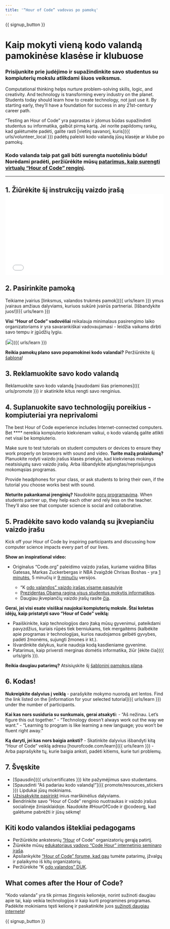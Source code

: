 ```yaml
---
title: '“Hour of Code” vadovas po pamokų'
---
```


{{ signup_button }}

# Kaip mokyti vieną kodo valandą pamokinėse klasėse ir klubuose

### Prisijunkite prie judėjimo ir supažindinkite savo studentus su kompiuterių mokslu atlikdami šiuos veiksmus.

Computational thinking helps nurture problem-solving skills, logic, and creativity. And technology is transforming every industry on the planet. Students today should learn how to create technology, not just use it. By starting early, they’ll have a foundation for success in any 21st-century career path.

“Testing an Hour of Code” yra paprastas ir įdomus būdas supažindinti studentus su informatika, galbūt pirmą kartą. Jei norite papildomų rankų, kad galėtumėte padėti, galite rasti [vietinį savanorį, kuris]({{ urls/volunteer_local }}) padėtų paleisti kodo valandą jūsų klasėje ar klube po pamokų.

### Kodo valanda taip pat gali būti surengta nuotoliniu būdu! Norėdami pradėti, peržiūrėkite mūsų [patarimus, kaip surengti virtualų “Hour of Code” renginį](https://hourofcode.com/us/how-to/virtual).

* * *

## 1. Žiūrėkite šį instrukcijų vaizdo įrašą <iframe width="500" height="255" src="//www.youtube.com/embed/SrnvvWDm73k" frameborder="0" allowfullscreen></iframe> 

## 2. Pasirinkite pamoką

Teikiame įvairius [linksmus, valandos trukmės pamok]({{ urls/learn }}) ymus įvairaus amžiaus dalyviams, kuriuos sukūrė įvairūs partneriai. [Išbandykite juos!]({{ urls/learn }})

**Visi “Hour of Code” vadovėliai** reikalauja minimalaus pasirengimo laiko organizatoriams ir yra savarankiškai vadovaujamasi - leidžia vaikams dirbti savo tempu ir įgūdžių lygiu.

[![](/images/fit-700/tutorials.png)]({{ urls/learn }})

**Reikia pamokų plano savo popamokinei kodo valandai?** Peržiūrėkite šį [šabloną](/files/AfterschoolEducatorLessonPlanOutline.docx)!

## 3. Reklamuokite savo kodo valandą

Reklamuokite savo kodo valandą [naudodami šias priemones]({{ urls/promote }}) ir skatinkite kitus rengti savo renginius.

## 4. Suplanuokite savo technologijų poreikius - kompiuteriai yra neprivalomi

The best Hour of Code experience includes Internet-connected computers. Bet **** nereikia kompiuterio kiekvienam vaikui, o kodo valandą galite atlikti net visai be kompiuterio.

Make sure to test tutorials on student computers or devices to ensure they work properly on browsers with sound and video. **Turite mažą pralaidumą?** Planuokite rodyti vaizdo įrašus klasės priekyje, kad kiekvienas mokinys neatsisiųstų savo vaizdo įrašų. Arba išbandykite atjungtas/neprisijungus mokomąsias programas.

Provide headphones for your class, or ask students to bring their own, if the tutorial you choose works best with sound.

**Neturite pakankamai įrenginių?** Naudokite [porų programavimą](https://www.youtube.com/watch?v=vgkahOzFH2Q). When students partner up, they help each other and rely less on the teacher. They’ll also see that computer science is social and collaborative.

## 5. Pradėkite savo kodo valandą su įkvepiančiu vaizdo įrašu

Kick off your Hour of Code by inspiring participants and discussing how computer science impacts every part of our lives.

**Show an inspirational video:**

- Originalus “Code.org” paleidimo vaizdo įrašas, kuriame vaidina Billas Gatesas, Markas Zuckerbergas ir NBA žvaigždė Chrisas Boshas - yra [1 minutės](https://www.youtube.com/watch?v=qYZF6oIZtfc)</a>, 5 minučių ir [9 minučių](https://www.youtube.com/watch?v=dU1xS07N-FA) versijos.</li> 
    
    - “K [odo valandos” vaizdo įrašas visame pasaulyje](https://www.youtube.com/watch?v=KsOIlDT145A)
    - [Prezidentas Obama ragina visus studentus mokytis informatikos](https://www.youtube.com/watch?v=6XvmhE1J9PY).
    - Daugiau įkvepiančių vaizdo įrašų rasite [čia](https://www.youtube.com/playlist?list=PLzdnOPI1iJNfpD8i4Sx7U0y2MccnrNZuP).</ul> 
    
    **Gerai, jei visi esate visiškai naujokai kompiuterių moksle. Štai keletas idėjų, kaip pristatyti savo “Hour of Code” veiklą:**
    
    - Paaiškinkite, kaip technologijos daro įtaką mūsų gyvenimui, pateikdami pavyzdžius, kuriais rūpės tiek berniukams, tiek mergaitėms (kalbėkite apie programas ir technologijas, kurios naudojamos gelbėti gyvybes, padėti žmonėms, sujungti žmones ir kt.).
    - Išvardinkite dalykus, kurie naudoja kodą kasdieniame gyvenime.
    - Patarimus, kaip priversti merginas domėtis informatika, žiūr [ėkite čia]({{ urls/girls }}).
    
    **Reikia daugiau patarimų?** Atsisiųskite šį [šabloninį pamokos planą](/files/AfterschoolEducatorLessonPlanOutline.docx).
    
    ## 6. Kodas!
    
    **Nukreipkite dalyvius į veiklą** - parašykite mokymo nuorodą ant lentos. Find the link listed on the [information for your selected tutorial]({{ urls/learn }}) under the number of participants.
    
    **Kai kas nors susiduria su sunkumais, gerai atsakyti:** - “Aš nežinau. Let’s figure this out together.” - “Technology doesn’t always work out the way we want.” - “Learning to program is like learning a new language; you won’t be fluent right away.”
    
    **Ką daryti, jei kas nors baigia anksti?** - Skatinkite dalyvius išbandyti kitą “Hour of Code” veiklą adresu [hourofcode.com/learn]({{ urls/learn }}) - Arba paprašykite tų, kurie baigia anksti, padėti kitiems, kurie turi problemų.
    
    ## 7. Švęskite
    
    - [Spausdin]({{ urls/certificates }}) kite pažymėjimus savo studentams.
    - [Spausdinti “Aš padariau kodo valandą!”]({{ promote/resources_stickers }}) Lipdukai jūsų mokiniams.
    - [Užsisakykite pasirinkt](https://www.amazon.com/stores/Code/page/8557B2A6-EBF2-4C9F-95C5-C3256FBA0220?ref_=ast_bln) inius marškinėlius dalyviams.
    - Bendrinkite savo “Hour of Code” renginio nuotraukas ir vaizdo įrašus socialinėje žiniasklaidoje. Naudokite #HourOfCode ir @codeorg, kad galėtume pabrėžti ir jūsų sėkmę!
    
    ## Kiti kodo valandos ištekliai pedagogams
    
    - Peržiūrėkite ankstesnių [“Hour](http://www.slideshare.net/TeachCode/hour-of-code-best-practices-for-successful-educators-51273466) of Code” organizatorių gerąją patirtį.
    - Žiūrėkite mūsų [edukatoriaus vadovo “Code Hour” internetinio seminaro įrašą](https://youtu.be/EJeMeSW2-Mw).
    - Apsilankykite [“Hour of Code” forume, kad gau](http://forum.code.org/c/plc/hour-of-code) tumėte patarimų, įžvalgų ir palaikymo iš kitų organizatorių.
    - Peržiūrėkite “K [odo valandos” DUK](https://support.code.org/hc/en-us/categories/200147083-Hour-of-Code).
    
    ## What comes after the Hour of Code?
    
    “Kodo valanda” yra tik pirmas žingsnis kelionėje, norint sužinoti daugiau apie tai, kaip veikia technologijos ir kaip kurti programines programas. Padėkite mokiniams tęsti kelionę ir paskatinkite juos [sužinoti daugiau internete](/beyond)!
    
    {{ signup_button }}